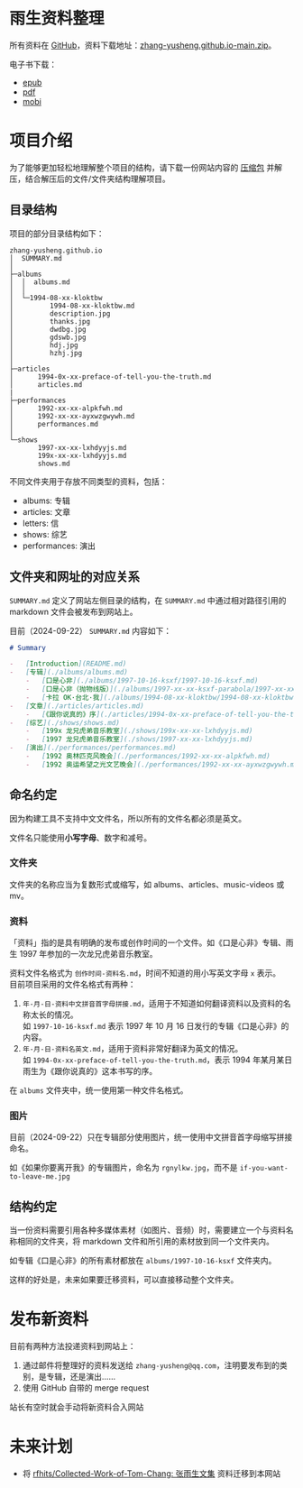 # 雨生资料整理

所有资料在 [GitHub](https://github.com/zhang-yusheng/zhang-yusheng.github.io)，资料下载地址：[zhang-yusheng.github.io-main.zip](https://github.com/zhang-yusheng/zhang-yusheng.github.io/archive/refs/heads/main.zip)。

电子书下载：

-   [epub](https://zhang-yusheng.github.io/ebooks/yusheng-zhang-archive.epub)
-   [pdf](https://zhang-yusheng.github.io/ebooks/yusheng-zhang-archive.pdf)
-   [mobi](https://zhang-yusheng.github.io/ebooks/yusheng-zhang-archive.mobi)

# 项目介绍

为了能够更加轻松地理解整个项目的结构，请下载一份网站内容的 [压缩包](https://timaab.lanzouj.com/i3Zce2almbmj) 并解压，结合解压后的文件/文件夹结构理解项目。

## 目录结构

项目的部分目录结构如下：

```shell
zhang-yusheng.github.io
│  SUMMARY.md
│
├─albums
│  │  albums.md
│  │
│  └─1994-08-xx-kloktbw
│         1994-08-xx-kloktbw.md
│         description.jpg
│         thanks.jpg
│         dwdbg.jpg
│         gdswb.jpg
│         hdj.jpg
│         hzhj.jpg
│
├─articles
│      1994-0x-xx-preface-of-tell-you-the-truth.md
│      articles.md
|
├─performances
│      1992-xx-xx-alpkfwh.md
│      1992-xx-xx-ayxwzgwywh.md
│      performances.md
│
└─shows
       1997-xx-xx-lxhdyyjs.md
       199x-xx-xx-lxhdyyjs.md
       shows.md
```

不同文件夹用于存放不同类型的资料，包括：

-   albums: 专辑
-   articles: 文章
-   letters: 信
-   shows: 综艺
-   performances: 演出

## 文件夹和网址的对应关系

`SUMMARY.md` 定义了网站左侧目录的结构，在 `SUMMARY.md` 中通过相对路径引用的 markdown 文件会被发布到网站上。

目前（2024-09-22） `SUMMARY.md` 内容如下：

```md
# Summary

-   [Introduction](README.md)
-   [专辑](./albums/albums.md)
    -   [口是心非](./albums/1997-10-16-ksxf/1997-10-16-ksxf.md)
    -   [口是心非（抛物线版）](./albums/1997-xx-xx-ksxf-parabola/1997-xx-xx-ksxf-parabola.md)
    -   [卡拉 OK·台北·我](./albums/1994-08-xx-kloktbw/1994-08-xx-kloktbw.md)
-   [文章](./articles/articles.md)
    -   [《跟你说真的》序](./articles/1994-0x-xx-preface-of-tell-you-the-truth.md)
-   [综艺](./shows/shows.md)
    -   [199x 龙兄虎弟音乐教室](./shows/199x-xx-xx-lxhdyyjs.md)
    -   [1997 龙兄虎弟音乐教室](./shows/1997-xx-xx-lxhdyyjs.md)
-   [演出](./performances/performances.md)
    -   [1992 奥林匹克风晚会](./performances/1992-xx-xx-alpkfwh.md)
    -   [1992 奥运希望之光文艺晚会](./performances/1992-xx-xx-ayxwzgwywh.md)

```

## 命名约定

因为构建工具不支持中文文件名，所以所有的文件名都必须是英文。

文件名只能使用**小写字母**、数字和减号。

### 文件夹

文件夹的名称应当为复数形式或缩写，如 albums、articles、music-videos 或 mv。

### 资料

「资料」指的是具有明确的发布或创作时间的一个文件。如《口是心非》专辑、雨生 1997 年参加的一次龙兄虎弟音乐教室。

资料文件名格式为 `创作时间-资料名.md`，时间不知道的用小写英文字母 `x` 表示。  
目前项目采用的文件名格式有两种：

1. `年-月-日-资料中文拼音首字母拼接.md`，适用于不知道如何翻译资料以及资料的名称太长的情况。  
   如 `1997-10-16-ksxf.md` 表示 1997 年 10 月 16 日发行的专辑《口是心非》的内容。
2. `年-月-日-资料名英文.md`，适用于资料非常好翻译为英文的情况。  
   如 `1994-0x-xx-preface-of-tell-you-the-truth.md`，表示 1994 年某月某日雨生为《跟你说真的》这本书写的序。

在 `albums` 文件夹中，统一使用第一种文件名格式。

### 图片

目前（2024-09-22）只在专辑部分使用图片，统一使用中文拼音首字母缩写拼接命名。

如《如果你要离开我》的专辑图片，命名为 `rgnylkw.jpg`，而不是 `if-you-want-to-leave-me.jpg`

## 结构约定

当一份资料需要引用各种多媒体素材（如图片、音频）时，需要建立一个与资料名称相同的文件夹，将 markdown 文件和所引用的素材放到同一个文件夹内。

如专辑《口是心非》的所有素材都放在 `albums/1997-10-16-ksxf` 文件夹内。

这样的好处是，未来如果要迁移资料，可以直接移动整个文件夹。

# 发布新资料

目前有两种方法投递资料到网站上：

1. 通过邮件将整理好的资料发送给 `zhang-yusheng@qq.com`，注明要发布到的类别，是专辑，还是演出……
2. 使用 GitHub 自带的 merge request

站长有空时就会手动将新资料合入网站

# 未来计划

-   将 [rfhits/Collected\-Work\-of\-Tom\-Chang: 张雨生文集](https://github.com/rfhits/Collected-Work-of-Tom-Chang) 资料迁移到本网站

